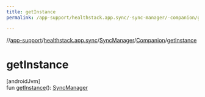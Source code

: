 ```yaml
---
title: getInstance
permalink: /app-support/healthstack.app.sync/-sync-manager/-companion/get-instance.html

---
```

//[app-support](/app-support.html)/[healthstack.app.sync](../../index.html)/[SyncManager](../index.html)/[Companion](index.html)/[getInstance](get-instance.html)



# getInstance



[androidJvm]\
fun [getInstance](get-instance.html)(): [SyncManager](../index.html)




